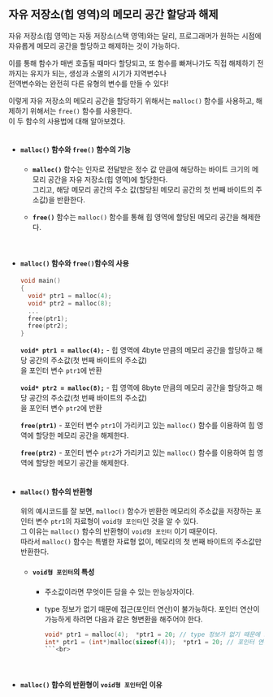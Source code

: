 ## 자유 저장소(힙 영역)의 메모리 공간 할당과 해제
자유 저장소(힙 영역)는 자동 저장소(스택 영역)와는 달리, 프로그래머가 원하는 시점에 자유롭게 메모리 공간을 할당하고 해제하는 것이 가능하다.<br>

이를 통해 함수가 매번 호출될 때마다 할당되고, 또 함수를 빠져나가도 직접 해제하기 전 까지는 유지가 되는, 생성과 소멸의 시기가 지역변수나 <br>
전역변수와는 완전히 다른 유형의 변수를 만들 수 있다!<br>

이렇게 자유 저장소의 메모리 공간을 할당하기 위해서는 `malloc()` 함수를 사용하고, 해제하기 위해서는 `free()` 함수를 사용한다.<br>
이 두 함수의 사용법에 대해 알아보겠다.<br><br>

- #### `malloc()` 함수와 `free()` 함수의 기능
  - **`malloc()`** 함수는 인자로 전달받은 정수 값 만큼에 해당하는 바이트 크기의 메모리 공간을 자유 저장소(힙 영역)에 할당한다.<br>
    그리고, 해당 메모리 공간의 주소 값(할당된 메모리 공간의 첫 번째 바이트의 주소값)을 반환한다.<br>
  
  - **`free()`** 함수는 `malloc()` 함수를 통해 힙 영역에 할당된 메모리 공간을 해제한다.<br>
<br>

- #### `malloc()` 함수와 `free()`함수의 사용
  ```c
  void main()
  {
    void* ptr1 = malloc(4);
    void* ptr2 = malloc(8);  
    ...
    free(ptr1);
    free(ptr2);
  }
  ```
  **`void* ptr1 = malloc(4);`** - 힙 영역에 4byte 만큼의 메모리 공간을 할당하고 해당 공간의 주소값(첫 번째 바이트의 주소값)<br>
  을 포인터 변수 `ptr1`에 반환<br>
  
  **`void* ptr2 = malloc(8);`** - 힙 영역에 8byte 만큼의 메모리 공간을 할당하고 해당 공간의 주소값(첫 번째 바이트의 주소값)<br>
  을 포인터 변수 `ptr2`에 반환<br>
  
  **`free(ptr1)`** - 포인터 변수 `ptr1`이 가리키고 있는 `malloc()` 함수를 이용하여 힙 영역에 할당한 메모리 공간을 해제한다.<br>
  
  **`free(ptr2)`** - 포인터 변수 `ptr2`가 가리키고 있는 `malloc()` 함수를 이용하여 힙 영역에 할당한 메모기 공간을 해제한다.<br><br>
  
- #### `malloc()` 함수의 반환형
  위의 예시코드를 잘 보면, `malloc()` 함수가 반환한 메모리의 주소값을 저장하는 포인터 변수 `ptr1`의 자료형이 `void형 포인터`인 것을 알 수 있다.<br>
  그 이유는 `malloc()` 함수의 반환형이 `void형 포인터` 이기 때문이다.<br>
  따라서 `malloc()` 함수는 특별한 자료형 없이, 메모리의 첫 번째 바이트의 주소값만 반환한다.<br>
  
  - #### `void형 포인터`의 특성
    - 주소값이라면 무엇이든 담을 수 있는 만능상자이다.
    - type 정보가 없기 때문에 접근(포인터 연산)이 불가능하다. 포인터 연산이 가능하게 하려면 다음과 같은 형변환을 해주어야 한다.<br>
    
      ```c
      void* ptr1 = malloc(4);  *ptr1 = 20; // type 정보가 없기 때문에 포인터 연산 불가능
      int* ptr1 = (int*)malloc(sizeof(4));  *ptr1 = 20; // 포인터 연산 가능
      ```<br>
<br>

- #### `malloc()` 함수의 반환형이 `void형 포인터`인 이유
